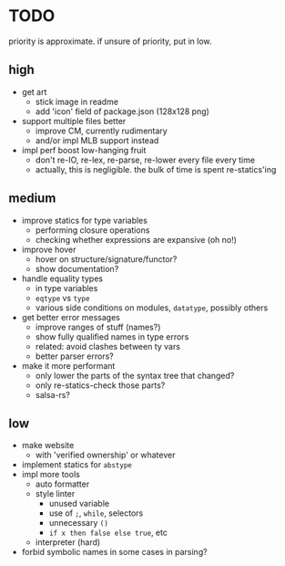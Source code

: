 # TODO

priority is approximate. if unsure of priority, put in low.

## high

- get art
  - stick image in readme
  - add 'icon' field of package.json (128x128 png)
- support multiple files better
  - improve CM, currently rudimentary
  - and/or impl MLB support instead
- impl perf boost low-hanging fruit
  - don't re-IO, re-lex, re-parse, re-lower every file every time
  - actually, this is negligible. the bulk of time is spent re-statics'ing

## medium

- improve statics for type variables
  - performing closure operations
  - checking whether expressions are expansive (oh no!)
- improve hover
  - hover on structure/signature/functor?
  - show documentation?
- handle equality types
  - in type variables
  - `eqtype` vs `type`
  - various side conditions on modules, `datatype`, possibly others
- get better error messages
  - improve ranges of stuff (names?)
  - show fully qualified names in type errors
  - related: avoid clashes between ty vars
  - better parser errors?
- make it more performant
  - only lower the parts of the syntax tree that changed?
  - only re-statics-check those parts?
  - salsa-rs?

## low

- make website
  - with 'verified ownership' or whatever
- implement statics for `abstype`
- impl more tools
  - auto formatter
  - style linter
    - unused variable
    - use of `;`, `while`, selectors
    - unnecessary `()`
    - `if x then false else true`, etc
  - interpreter (hard)
- forbid symbolic names in some cases in parsing?
